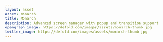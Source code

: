 ```yaml
---
layout: asset
asset: monarch
title: Monarch
description: Advanced screen manager with popup and transition support.
opengraph_image: https://defold.com/images/assets/monarch-thumb.jpg
twitter_image: https://defold.com/images/assets/monarch-thumb.jpg
---
```

